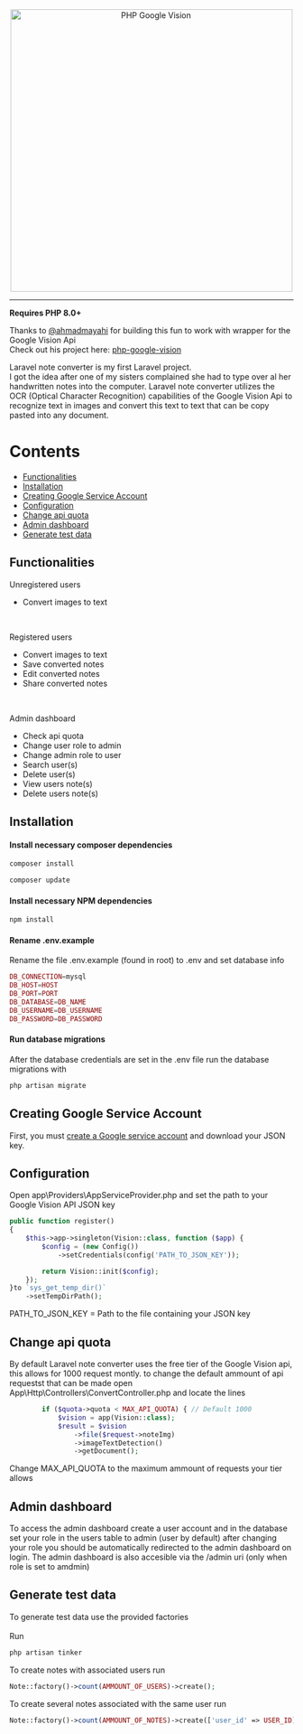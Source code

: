 
<div align="center">
  <img style="width:500px" src="https://i.imgur.com/ZUBfwUP.png" alt="PHP Google Vision" />

<hr/>



</div>

**Requires PHP 8.0+**

Thanks to [@ahmadmayahi](https://github.com/ahmadmayahi) for building this fun to work with wrapper for the Google Vision Api  
Check out his project here: [php-google-vision](https://github.com/ahmadmayahi/php-google-vision)



Laravel note converter is my first Laravel project.  
I got the idea after one of my sisters complained she had to type over al her handwritten notes into the computer.
Laravel note converter utilizes the OCR (Optical Character Recognition) capabilities of the Google Vision Api to recognize text in images and convert this text to
text that can be copy pasted into any document.

# Contents

- [Functionalities](#functionalities)
- [Installation](#installation)
- [Creating Google Service Account](#creating-google-service-account)
- [Configuration](#configuration)
- [Change api quota](#change-api-quota)
- [Admin dashboard](#admin-dashboard)
- [Generate test data](#generate-test-data)


## Functionalities

Unregistered users
- Convert images to text

<br>

Registered users
- Convert images to text
- Save converted notes
- Edit converted notes
- Share converted notes

<br>

Admin dashboard
- Check api quota
- Change user role to admin
- Change admin role to user
- Search user(s)
- Delete user(s)
- View users note(s)
- Delete users note(s)


## Installation

#### Install necessary composer dependencies

```bash
composer install
```

```bash
composer update
```

#### Install necessary NPM dependencies

```bash
npm install
```

#### Rename .env.example

Rename the file .env.example (found in root) to .env and set database info
```php
DB_CONNECTION=mysql
DB_HOST=HOST
DB_PORT=PORT
DB_DATABASE=DB_NAME
DB_USERNAME=DB_USERNAME
DB_PASSWORD=DB_PASSWORD
```

#### Run database migrations

After the database credentials are set in the .env file run the database migrations with
```php
php artisan migrate
```

## Creating Google Service Account

First, you must [create a Google service account](https://cloud.google.com/iam/docs/creating-managing-service-accounts) and download your JSON key.

## Configuration

Open app\Providers\AppServiceProvider.php and set the path to your Google Vision API JSON key

```php
public function register()
{
    $this->app->singleton(Vision::class, function ($app) {
        $config = (new Config())
            ->setCredentials(config('PATH_TO_JSON_KEY'));

        return Vision::init($config);
    });
}to `sys_get_temp_dir()`
    ->setTempDirPath();
```
PATH_TO_JSON_KEY = Path to the file containing your JSON key

## Change api quota
By default Laravel note converter uses the free tier of the Google Vision api, this allows for 1000 request montly. to change the default ammount of api requestst that can be made open App\Http\Controllers\ConvertController.php and locate the lines
```php
        if ($quota->quota < MAX_API_QUOTA) { // Default 1000
            $vision = app(Vision::class);
            $result = $vision
                ->file($request->noteImg)
                ->imageTextDetection()
                ->getDocument();
```
Change MAX_API_QUOTA to the maximum ammount of requests your tier allows

## Admin dashboard

To access the admin dashboard create a user account and in the database set your role in the users table to admin (user by default) after changing your role you should be automatically redirected to the admin dashboard on login. The admin dashboard is also accesible via the /admin uri (only when role is set to amdmin)

## Generate test data

To generate test data use the provided factories<br>
<br>
Run
```php
php artisan tinker
```
To create notes with associated users run
```php
Note::factory()->count(AMMOUNT_OF_USERS)->create();
```
To create several notes associated with the same user run
```php
Note::factory()->count(AMMOUNT_OF_NOTES)->create(['user_id' => USER_ID]);
```


